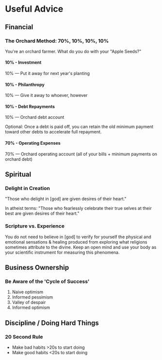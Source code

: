 # Useful Advice

## Financial

### The Orchard Method: 70%, 10%, 10%, 10%
You're an orchard farmer. What do you do with your "Apple Seeds?"

#### 10% - Investment
10% — Put it away for next year's planting

#### 10% - Philanthropy
10% — Give it away to whoever, however

#### 10% - Debt Repayments
10% — Orchard debt account

Optional: Once a debt is paid off, you can retain the old minimum payment toward other debts to accelerate full repayment.

#### 70% - Operating Expenses
70% — Orchard operating account (all of your bills + minimum payments on orchard debt)

## Spiritual

### Delight in Creation
"Those who delight in [god] are given desires of their heart."

In atheist terms:
"Those who fearlessly celebrate their true selves at their best are given desires of their heart."

### Scripture vs. Experience

You do not need to believe in [god] to verify for yourself the physical and emotional sensations & healing produced from exploring what religions sometimes attribute to the divine. Keep an open mind and use your body as your scientific instrument for measuring this phenomena.

## Business Ownership

### Be Aware of the 'Cycle of Success'
1. Naive optimism
2. Informed pessimism
3. Valley of despair
4. Informed optimism

## Discipline / Doing Hard Things

### 20 Second Rule
* Make bad habits >20s to start doing
* Make good habits <20s to start doing
